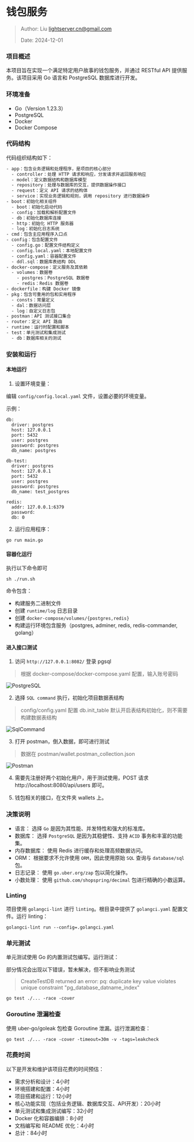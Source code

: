 钱包服务
==

> Author: Liu <lightserver.cn@gmail.com>
> 
> Date: 2024-12-01

### 项目概述

本项目旨在实现一个满足特定用户故事的钱包服务，并通过 RESTful API 提供服务。该项目采用 Go 语言和 PostgreSQL 数据库进行开发。

### 环境准备

- Go（Version 1.23.3）
- PostgreSQL
- Docker
- Docker Compose

### 代码结构

代码组织结构如下：

```sh
- app：包含业务逻辑和处理程序，是项目的核心部分
  - controller：处理 HTTP 请求和响应，分发请求并返回服务响应
  - model：定义数据结构和数据库模型
  - repository：处理与数据库的交互，提供数据操作接口
  - request：定义 API 请求的结构体
  - service：实现业务逻辑和规则，调用 repository 进行数据操作
- boot：初始化相关组件
  - boot：初始化启动代码
  - config：加载和解析配置文件
  - db：初始化数据库连接
  - http：初始化 HTTP 服务器
  - log：初始化日志系统
- cmd：包含主应用程序入口点
- config：包含配置文件
  - config.go：配置文件结构定义
  - config.local.yaml：本地配置文件
  - config.yaml：容器配置文件
  - ddl.sql：数据库表结构 DDL
- docker-compose：定义服务及其依赖
  - volumes：数据卷
    - postgres：PostgreSQL 数据卷
    - redis：Redis 数据卷
- dockerfile：构建 Docker 镜像
- pkg：包含可重用的包和实用程序
  - consts：常量定义
  - dal：数据访问层
  - log：自定义日志包
- postman：API 测试接口集合
- router：定义 API 路由
- runtime：运行时配置和脚本
- test：单元测试和集成测试
  - db：数据库相关的测试
```

### 安装和运行

#### 本地运行

1. 设置环境变量：

编辑 `config/config.local.yaml` 文件，设置必要的环境变量。

示例：

```shell
db:
  driver: postgres
  host: 127.0.0.1
  port: 5432
  user: postgres
  password: postgres
  db_name: postgres

db-test:
  driver: postgres
  host: 127.0.0.1
  port: 5432
  user: postgres
  password: postgres
  db_name: test_postgres

redis:
  addr: 127.0.0.1:6379
  password:
  db: 0
```

2. 运行应用程序：

```shell
go run main.go
```

#### 容器化运行

执行以下命令即可

```shell
sh ./run.sh
```

命令包含：
- 构建服务二进制文件
- 创建 `runtime/log` 日志目录
- 创建 `docker-compose/volumes/{postgres,redis}`
- 构建运行环境包含服务（postgres, adminer, redis, redis-commander, golang）

#### 进入接口测试

1. 访问 `http://127.0.0.1:8082/` 登录 pgsql

> 根据 docker-compose/docker-compose.yaml 配置，输入账号密码

![PostgreSQL](./pics/PostgreSQL.png)

2. 选择 `SQL command` 执行，初始化项目数据表结构

> config/config.yaml 配置 db.init_table 默认开启表结构初始化，则不需要构建数据表结构

![SqlCommand](./pics/SqlCommand.png)

3. 打开 postman，倒入数据，即可进行测试

> 数据在 postman/wallet.postman_collection.json

![Postman](./pics/Postman.png)

4. 需要先注册好两个初始化用户，用于测试使用，POST 请求 http://localhost:8080/api/users 即可。

5. 钱包相关的接口，在文件夹 wallets 上。

### 决策说明

- 语言： 选择 `Go` 是因为其性能、并发特性和强大的标准库。
- 数据库： 选择 `PostgreSQL` 是因为其稳健性、支持 `ACID` 事务和丰富的功能集。
- 内存数据库： 使用 Redis 进行缓存和处理高频数据访问。
- ORM： 根据要求不允许使用 `ORM`，因此使用原始 `SQL` 查询与 `database/sql` 包。
- 日志记录： 使用 `go.uber.org/zap` 包以简化操作。
- 小数处理： 使用 `github.com/shopspring/decimal` 包进行精确的小数运算。

### Linting

项目使用 `golangci-lint` 进行 `linting`。根目录中提供了 `golangci.yaml` 配置文件。运行 linting：

```shell
golangci-lint run --config=.golangci.yaml
```

### 单元测试

单元测试使用 Go 的内置测试包编写。运行测试：

部分情况会出现以下错误，暂未解决，但不影响业务测试

> CreateTestDB returned an error: pq: duplicate key value violates unique constraint "pg_database_datname_index"

```shell
go test ./... -race -cover
```

### Goroutine 泄漏检查

使用 uber-go/goleak 包检查 Goroutine 泄漏。运行泄漏检查：

```shell
go test ./... -race -cover -timeout=30m -v -tags=leakcheck
```

### 花费时间

以下是开发和维护该项目花费的时间预估：

- 需求分析和设计：4小时
- 环境搭建和配置：4小时
- 项目搭建和运行：12小时
- 核心功能实现（包括业务逻辑、数据库交互、API开发）：20小时
- 单元测试和集成测试编写：32小时
- Docker 化和容器编排：8小时
- 文档编写和 README 优化：4小时
- 总计：84小时

